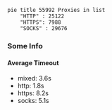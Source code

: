 
```mermaid
pie title 55992 Proxies in list
    "HTTP" : 25122
    "HTTPS": 7988
    "SOCKS" : 29676
```

### Some Info
#### Average Timeout

- mixed: 3.6s
- http: 1.8s
- https: 8.2s
- socks: 5.1s